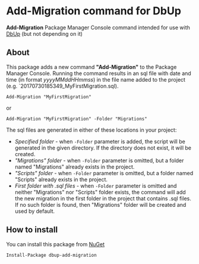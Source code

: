 # Add-Migration command for DbUp
**Add-Migration** Package Manager Console command intended for use with [DbUp](http://dbup.github.io/) (but not depending on it)

## About
This package adds a new command **"Add-Migration"** to the Package Manager Console. Running the command results in an sql file with date and time (in format _yyyyMMddHHmmss_) in the file name added to the project (e.g. `20170730185349_MyFirstMigration.sql). 

    Add-Migration "MyFirstMigration"

or

    Add-Migration "MyFirstMigration" -Folder "Migrations"    

The sql files are generated in either of these locations in your project:
- _Specified folder_ - when `-Folder` parameter is added, the script will be generated in the given directory. If the directory does not exist, it will be created.
- _"Migrations" folder_ - when `-Folder` parameter is omitted, but a folder named "Migrations" already exists in the project.
- _"Scripts" folder_ - when `-Folder` parameter is omitted, but a folder named "Scripts" already exists in the project.
- _First folder with .sql files_ - when `-Folder` parameter is omitted and neither "Migrations" nor "Scripts" folder exists, the command will add the new migration in the first folder in the project that contains .sql files. If no such folder is found, then "Migrations" folder will be created and used by default.

## How to install
You can install this package from [NuGet](https://www.nuget.org/packages/dbup-add-migration/)
    
    Install-Package dbup-add-migration